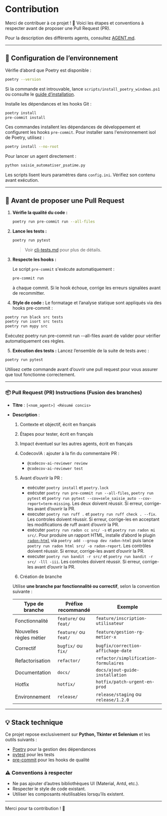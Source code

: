 # Contribution

Merci de contribuer à ce projet ! 🙌
Voici les étapes et conventions à respecter avant de proposer une Pull Request (PR).

Pour la description des différents agents, consultez [AGENT.md](../../AGENT.md).

---

## 🔧 Configuration de l’environnement

Vérifie d’abord que Poetry est disponible :

```bash
poetry --version
```

Si la commande est introuvable, lance `scripts/install_poetry_windows.ps1` ou
consulte le [guide d’installation](installation.md).

Installe les dépendances et les hooks Git :

```bash
poetry install
pre-commit install
```

Ces commandes installent les dépendances de développement et configurent les
hooks `pre-commit`.
Pour installer sans l'environnement isol de Poetry, utilisez :
```bash
poetry install --no-root
```

Pour lancer un agent directement :
```bash
python saisie_automatiser_psatime.py
```
Les scripts lisent leurs paramètres dans `config.ini`. Vérifiez son contenu avant exécution.


---

## 🧪 Avant de proposer une Pull Request

1. **Vérifie la qualité du code :**

   ```bash
   poetry run pre-commit run --all-files
   ```

2. **Lance les tests :**

   ```bash
   poetry run pytest
   ```

   > Voir [cli-tests.md](cli-tests.md) pour plus de détails.

3. **Respecte les hooks :**

   Le script `pre-commit` s'exécute automatiquement :

   ```bash
   pre-commit run
   ```

   à chaque commit.
   Si le hook échoue, corrige les erreurs signalées avant de recommitter.

4. **Style de code :**
Le formatage et l’analyse statique sont appliqués via des hooks pre-commit :
```bash
poetry run black src tests
poetry run isort src tests
poetry run mypy src
```
Exécutez poetry run pre-commit run --all-files avant de valider pour vérifier automatiquement ces règles.

5. **Exécution des tests :**
Lancez l’ensemble de la suite de tests avec :
```bash
poetry run pytest
```
Utilisez cette commande avant d’ouvrir une pull request pour vous assurer que tout fonctionne correctement.


---

### 📦 Pull Request (PR) Instructions (Fusion des branches)
- **Titre** : `[<nom_agent>] <Résumé concis>`
- **Description** :
  1. Contexte et objectif, écrit en français
  2. Étapes pour tester, écrit en français
  3. Impact éventuel sur les autres agents, écrit en français
  4. CodecovIA : ajouter à la fin du commentaire PR :
      - `@codecov-ai-reviewer review`
      - `@codecov-ai-reviewer test`
  5. Avant d’ouvrir la PR :
      - exécuter `poetry install` et `poetry.lock`
      - exécuter `poetry run pre-commit run --all-files`, `poetry run pytest` et `poetry run pytest --cov=sele_saisie_auto --cov-report=term-missing`. Les deux doivent réussir. Si erreur, corrige-les avant d’ouvrir la PR.
      - executer `poetry run ruff .` et `poetry run ruff check . --fix`. Les controles doivent réussir. Si erreur, corrige-les en acceptant les modifications de ruff avant d’ouvrir la PR.
      - exécuter `poetry run radon cc src/ -s` et `poetry run radon mi src/`. Pour produire un rapport HTML, installe d’abord le plugin [`radon-html`](https://pypi.org/project/radon-html/) via `poetry add --group dev radon-html` puis lance `poetry run radon html src/ -o radon-report`. Les contrôles doivent réussir. Si erreur, corrige-les avant d’ouvrir la PR.
      - executer `poetry run bandit -r src/` et `poetry run bandit -r src/ -lll -iii`. Les controles doivent réussir. Si erreur, corrige-les avant d’ouvrir la PR.

  6. Création de branche
     
  Utilise **une branche par fonctionnalité ou correctif**, selon la convention suivante :

  | Type de branche | Préfixe recommandé     | Exemple                                  |
  |-----------------|------------------------|------------------------------------------|
  | Fonctionnalité  | `feature/` ou `feat/`  | `feature/inscription-utilisateur`        |
  | Nouvelles règles métier  | `feature/` ou `feat/`  | `feature/gestion-rg-metier-x`        |
  | Correctif       | `bugfix/` ou `fix/`    | `bugfix/correction-affichage-date`       |
  | Refactorisation | `refactor/`            | `refactor/simplification-formulaires`    |
  | Documentation   | `docs/`                | `docs/ajout-guide-installation`          |
  | Hotfix          | `hotfix/`              | `hotfix/patch-urgent-en-prod`            |
  | Environnement   | `release/`             | `release/staging` ou `release/1.2.0`     |

---

## 💡 Stack technique

Ce projet repose exclusivement sur **Python, Tkinter et Selenium** et les outils suivants :

- [Poetry](https://python-poetry.org/) pour la gestion des dépendances
- [pytest](https://docs.pytest.org/) pour les tests
- [pre-commit](https://pre-commit.com/) pour les hooks de qualité

### ⚠️ Conventions à respecter

- Ne pas ajouter d’autres bibliothèques UI (Material, Antd, etc.).
- Respecter le style de code existant.
- Utiliser les composants réutilisables lorsqu’ils existent.

---

Merci pour ta contribution ! 🚀
